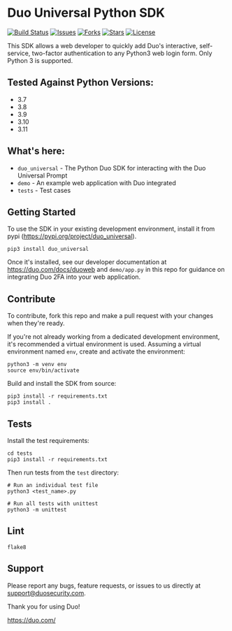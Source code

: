 # Duo Universal Python SDK

[![Build Status](https://github.com/duosecurity/duo_universal_python/workflows/Python%20CI/badge.svg)](https://github.com/duosecurity/duo_universal_python/actions)
[![Issues](https://img.shields.io/github/issues/duosecurity/duo_universal_python)](https://github.com/duosecurity/duo_universal_python/issues)
[![Forks](https://img.shields.io/github/forks/duosecurity/duo_universal_python)](https://github.com/duosecurity/duo_universal_python/network/members)
[![Stars](https://img.shields.io/github/stars/duosecurity/duo_universal_python)](https://github.com/duosecurity/duo_universal_python/stargazers)
[![License](https://img.shields.io/badge/License-View%20License-orange)](https://github.com/duosecurity/duo_universal_python/blob/master/LICENSE)


This SDK allows a web developer to quickly add Duo's interactive, self-service, two-factor authentication to any Python3 web login form. Only Python 3 is supported.

## Tested Against Python Versions:
- 3.7
- 3.8
- 3.9
- 3.10
- 3.11

## What's here:
* `duo_universal` - The Python Duo SDK for interacting with the Duo Universal Prompt
* `demo` - An example web application with Duo integrated
* `tests` - Test cases

## Getting Started
To use the SDK in your existing development environment, install it from pypi (https://pypi.org/project/duo_universal).
```
pip3 install duo_universal
```
Once it's installed, see our developer documentation at https://duo.com/docs/duoweb and `demo/app.py` in this repo for guidance on integrating Duo 2FA into your web application.

## Contribute
To contribute, fork this repo and make a pull request with your changes when they're ready. 

If you're not already working from a dedicated development environment, it's recommended a virtual environment is used. Assuming a virtual environment named `env`, create and activate the environment:
```
python3 -m venv env
source env/bin/activate
```

Build and install the SDK from source:
```
pip3 install -r requirements.txt
pip3 install .
```

## Tests
Install the test requirements:
```
cd tests
pip3 install -r requirements.txt
```
Then run tests from the `test` directory:
```
# Run an individual test file
python3 <test_name>.py

# Run all tests with unittest
python3 -m unittest
```

## Lint
```
flake8
```

## Support

Please report any bugs, feature requests, or issues to us directly at support@duosecurity.com.

Thank you for using Duo!

https://duo.com/
